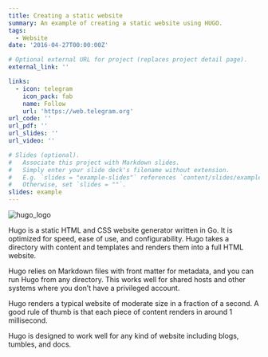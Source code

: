 ```yaml
---
title: Creating a static website
summary: An example of creating a static website using HUGO.
tags:
  - Website
date: '2016-04-27T00:00:00Z'

# Optional external URL for project (replaces project detail page).
external_link: ''

links:
  - icon: telegram
    icon_pack: fab
    name: Follow
    url: 'https://web.telegram.org'
url_code: ''
url_pdf: ''
url_slides: ''
url_video: ''

# Slides (optional).
#   Associate this project with Markdown slides.
#   Simply enter your slide deck's filename without extension.
#   E.g. `slides = "example-slides"` references `content/slides/example-slides.md`.
#   Otherwise, set `slides = ""`.
slides: example
---
```


![hugo_logo](https://avatars.mds.yandex.net/get-entity_search/1727623/354834363/S122x122Fit_2x)

Hugo is a static HTML and CSS website generator written in Go. It is optimized for speed, ease of use, and configurability. Hugo takes a directory with content and templates and renders them into a full HTML website.

Hugo relies on Markdown files with front matter for metadata, and you can run Hugo from any directory. This works well for shared hosts and other systems where you don’t have a privileged account.

Hugo renders a typical website of moderate size in a fraction of a second. A good rule of thumb is that each piece of content renders in around 1 millisecond.

Hugo is designed to work well for any kind of website including blogs, tumbles, and docs.